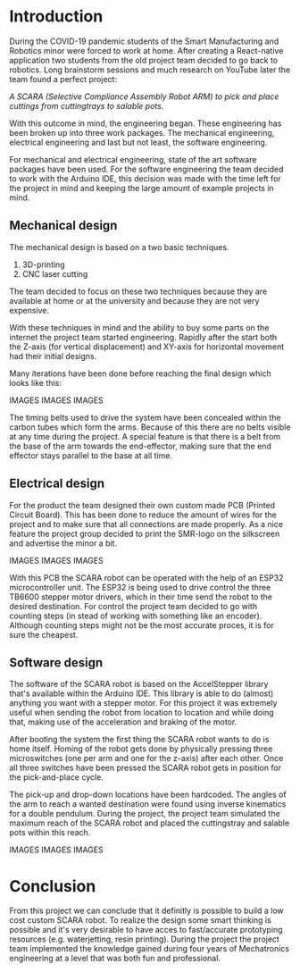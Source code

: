 <h1>Introduction</h1>

During the COVID-19 pandemic students of the Smart Manufacturing and Robotics minor were forced to work at home.
After creating a React-native application two students from the old project team decided to go back to robotics. 
Long brainstorm sessions and much research on YouTube later the team found a perfect project:


*A SCARA (Selective Compliance Assembly Robot ARM) to pick and place cuttings from cuttingtrays to salable pots.*


With this outcome in mind, the engineering began. These engineering has been broken up into three work packages. The
mechanical engineering, electrical engineering and last but not least, the software engineering. 

For mechanical and electrical engineering, state of the art software packages have been used. For the software engineering
the team decided to work with the Arduino IDE, this decision was made with the time left for the project in mind and 
keeping the large amount of example projects in mind.

<h2>Mechanical design</h2>

The mechanical design is based on a two basic techniques.
1. 3D-printing
2. CNC laser cutting

The team decided to focus on these two techniques because they are available at home or at the university and because they
are not very expensive.

With these techniques in mind and the ability to buy some parts on the internet the project team started engineering. 
Rapidly after the start both the Z-axis (for vertical displacement) and XY-axis for horizontal movement had their initial designs.

Many iterations have been done before reaching the final design which looks like this:

IMAGES IMAGES IMAGES

The timing belts used to drive the system have been concealed within the carbon tubes which form the arms. Because of this
there are no belts visible at any time during the project. A special feature is that there is a belt from the base of 
the arm towards the end-effector, making sure that the end effector stays parallel to the base at all time.

<h2>Electrical design</h2>

For the product the team designed their own custom made PCB (Printed Circuit Board). This has been done to reduce the amount
of wires for the project and to make sure that all connections are made properly. As a nice feature the project group decided to
print the SMR-logo on the silkscreen and advertise the minor a bit.

IMAGES IMAGES IMAGES

With this PCB the SCARA robot can be operated with the help of an ESP32 microcontroller unit. The ESP32 is being used 
to drive control the three TB6600 stepper motor drivers, which in their time send the robot to the desired destination. 
For control the project team decided to go with counting steps (in stead of working with something like an encoder). Although
counting steps might not be the most accurate proces, it is for sure the cheapest. 

<h2>Software design</h2>

The software of the SCARA robot is based on the AccelStepper library that's available within the Arduino IDE. This
library is able to do (almost) anything you want with a stepper motor. For this project it was extremely useful when
sending the robot from location to location and while doing that, making use of the acceleration and braking of the motor.

After booting the system the first thing the SCARA robot wants to do is home itself. Homing of the robot gets done by physically
pressing three microswitches (one per arm and one for the z-axis) after each other. Once all three switches have been pressed the SCARA 
robot gets in position for the pick-and-place cycle. 

The pick-up and drop-down locations have been hardcoded. The angles of the arm to reach a wanted destination
were found using inverse kinematics for a double pendulum. During the project, the project team simulated the maximum reach
of the SCARA robot and placed the cuttingstray and salable pots within this reach.

IMAGES IMAGES IMAGES

<h1>Conclusion</h1>

From this project we can conclude that it definitly is possible to build a low cost custom SCARA robot. To realize the design some smart thinking is possible and it's very
desirable to have acces to fast/accurate prototyping resources (e.g. waterjetting, resin printing). During the project the project team implemented the knowledge gained
during four years of Mechatronics engineering at a level that was both fun and professional.
